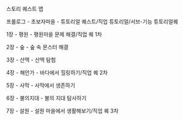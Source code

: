 스토리 퀘스트 맵


프롤로그 - 초보자마을 - 튜토리얼 퀘스트/직업 튜토리얼/서브-기능 튜토리얼퀘

1장 - 평원 - 평원마을 문제 해결/직업 퀘 1차

2장 - 숲 - 숲 속 몬스터 해결

3장 - 산맥 - 산맥 탐험

4장 - 해안가 - 바다에서 힐링하기/직업 퀘 2차

5장 - 사막 - 사막에서 생존하기

6장 - 불의지대 - 불의 지대 탐사하기

7장 - 설원 - 설원 마을에서 생활해보기/직업 퀘 3차